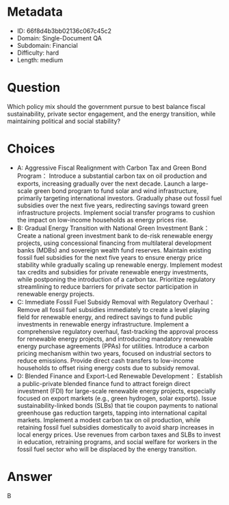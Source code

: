 # Metadata

- ID: 66f8d4b3bb02136c067c45c2
- Domain: Single-Document QA
- Subdomain: Financial
- Difficulty: hard
- Length: medium

# Question

Which policy mix should the government pursue to best balance fiscal sustainability, private sector engagement, and the energy transition, while maintaining political and social stability?

# Choices

- A: Aggressive Fiscal Realignment with Carbon Tax and Green Bond Program：
Introduce a substantial carbon tax on oil production and exports, increasing gradually over the next decade.
Launch a large-scale green bond program to fund solar and wind infrastructure, primarily targeting international investors.
Gradually phase out fossil fuel subsidies over the next five years, redirecting savings toward green infrastructure projects.
Implement social transfer programs to cushion the impact on low-income households as energy prices rise.
- B: Gradual Energy Transition with National Green Investment Bank：
Create a national green investment bank to de-risk renewable energy projects, using concessional financing from multilateral development banks (MDBs) and sovereign wealth fund reserves.
Maintain existing fossil fuel subsidies for the next five years to ensure energy price stability while gradually scaling up renewable energy.
Implement modest tax credits and subsidies for private renewable energy investments, while postponing the introduction of a carbon tax.
Prioritize regulatory streamlining to reduce barriers for private sector participation in renewable energy projects.
- C: Immediate Fossil Fuel Subsidy Removal with Regulatory Overhaul：
Remove all fossil fuel subsidies immediately to create a level playing field for renewable energy, and redirect savings to fund public investments in renewable energy infrastructure.
Implement a comprehensive regulatory overhaul, fast-tracking the approval process for renewable energy projects, and introducing mandatory renewable energy purchase agreements (PPAs) for utilities.
Introduce a carbon pricing mechanism within two years, focused on industrial sectors to reduce emissions.
Provide direct cash transfers to low-income households to offset rising energy costs due to subsidy removal.
- D: Blended Finance and Export-Led Renewable Development：
Establish a public-private blended finance fund to attract foreign direct investment (FDI) for large-scale renewable energy projects, especially focused on export markets (e.g., green hydrogen, solar exports).
Issue sustainability-linked bonds (SLBs) that tie coupon payments to national greenhouse gas reduction targets, tapping into international capital markets.
Implement a modest carbon tax on oil production, while retaining fossil fuel subsidies domestically to avoid sharp increases in local energy prices.
Use revenues from carbon taxes and SLBs to invest in education, retraining programs, and social welfare for workers in the fossil fuel sector who will be displaced by the energy transition.

# Answer

B

